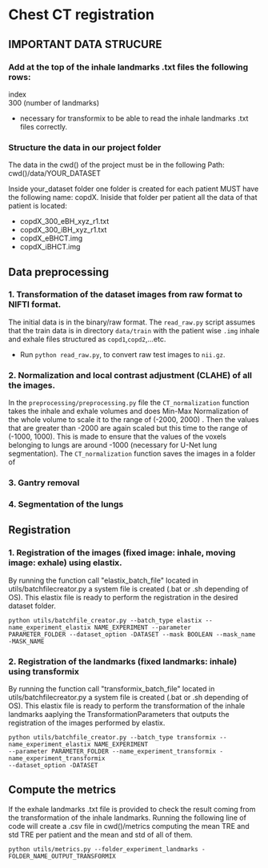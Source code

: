 # Chest CT registration

## IMPORTANT DATA STRUCURE

### Add at the top of the inhale landmarks .txt files the following rows:
index\
300 (number of landmarks)
* necessary for transformix to be able to read the inhale landmarks .txt files correctly.

### Structure the data in our project folder
The data in the cwd() of the project must be in the following Path: cwd()/data/YOUR_DATASET

Inside your_dataset folder one folder is created for each patient MUST have the following name: copdX.
Iniside that folder per patient all the data of that patient is located:
* copdX_300_eBH_xyz_r1.txt
* copdX_300_iBH_xyz_r1.txt
* copdX_eBHCT.img
* copdX_iBHCT.img

## Data preprocessing
### 1. Transformation of the dataset images from raw format to NIFTI format. 
The initial data is in the binary/raw format. The `read_raw.py` script assumes that the train data is in directory 
`data/train`  with the patient wise `.img` inhale and exhale files structured as `copd1`,`copd2`,...etc.

- Run `python read_raw.py`, to convert raw test images to  `nii.gz`.

### 2. Normalization and local contrast adjustment (CLAHE) of all the images.
In the `preprocessing/preprocessing.py` file the `CT_normalization` function takes the inhale and exhale volumes and 
does Min-Max Normalization of the whole volume to scale it to the range of (-2000, 2000) . Then the values that are greater 
than -2000 are again scaled but this time to the range of (-1000, 1000). This is made to ensure that the values of the voxels belonging 
to lungs are around -1000 (necessary for U-Net lung segmentation).
The `CT_normalization` function saves the images in a folder of  

### 3. Gantry removal


### 4. Segmentation of the lungs


## Registration

### 1. Registration of the images (fixed image: inhale, moving image: exhale) using elastix.
By running the function call "elastix_batch_file" located in utils/batchfilecreator.py
a system file is created (.bat or .sh depending of OS). This elastix file is ready to perform
the registration in the desired dataset folder. 
```
python utils/batchfile_creator.py --batch_type elastix --name_experiment_elastix NAME_EXPERIMENT --parameter
PARAMETER_FOLDER --dataset_option -DATASET --mask BOOLEAN --mask_name -MASK_NAME

```

### 2. Registration of the landmarks (fixed landmarks: inhale) using transformix
By running the function call "transformix_batch_file" located in utils/batchfilecreator.py
a system file is created (.bat or .sh depending of OS). This elastix file is ready to perform
the transformation of the inhale landmarks aaplying the TransformationParameters that outputs the registration of 
the images performed by elastix.
```
python utils/batchfile_creator.py --batch_type transformix --name_experiment_elastix NAME_EXPERIMENT
--parameter PARAMETER_FOLDER --name_experiment_transformix -name_experiment_transformix
--dataset_option -DATASET
```

## Compute the metrics
If the exhale landmarks .txt file is provided to check the result coming from the transformation of the inhale
landmarks. Running the following line of code will create a .csv file in cwd()/metrics computing the mean TRE and std
TRE per patient and the mean and std of all of them.
```
python utils/metrics.py --folder_experiment_landmarks -FOLDER_NAME_OUTPUT_TRANSFORMIX

```
